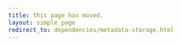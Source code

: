 ```yaml
---
title: this page has moved.
layout: simple_page
redirect_to: dependencies/metadata-storage.html
---
```

